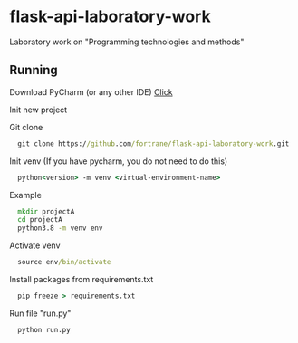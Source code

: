# flask-api-laboratory-work
Laboratory work on "Programming technologies and methods" 


## Running

Download PyCharm (or any other IDE)
[Click](https://www.jetbrains.com/pycharm/)

Init new project

Git clone

```cmd
  git clone https://github.com/fortrane/flask-api-laboratory-work.git
```

Init venv (If you have pycharm, you do not need to do this)

```cmd
  python<version> -m venv <virtual-environment-name>
```

Example

```cmd
  mkdir projectA
  cd projectA
  python3.8 -m venv env
```
  
Activate venv

```cmd
  source env/bin/activate
```

Install packages from requirements.txt

```cmd
  pip freeze > requirements.txt
```

Run file "run.py"

```cmd
  python run.py
```
